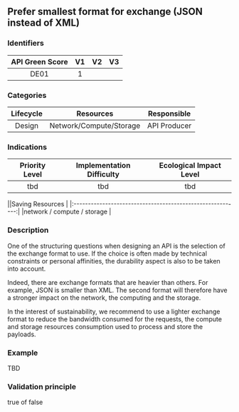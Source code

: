 ## Prefer smallest format for exchange (JSON instead of XML)

### Identifiers

| API Green Score |  V1  |  V2  |  V3  |
|:-------:|:----:|:----:|:----:|
|   DE01   | 1  |   |      |

### Categories

| Lifecycle |  Resources  |  Responsible  |
|:---------:|:----:|:----:|
| Design | Network/Compute/Storage | API Producer |

### Indications

| Priority Level |      Implementation Difficulty      |  Ecological Impact Level   |
|:-------------------:|:-------------------------:|:---------------------:|
| tbd | tbd | tbd |

||Saving Resources                                           |
|:----------------------------------------------------------:|
|network / compute / storage    |

### Description

One of the structuring questions when designing an API is the selection of the exchange format to use. If the choice is often made by technical constraints or personal affinities, the durability aspect is also to be taken into account.

Indeed, there are exchange formats that are heavier than others. For example, JSON is smaller than XML. The second format will therefore have a stronger impact on the network, the computing and the storage.

In the interest of sustainability, we recommend to use a lighter exchange format to reduce the bandwidth consumed for the requests, the compute and storage resources consumption used to process and store the payloads.

### Example
TBD 

### Validation principle

true of false